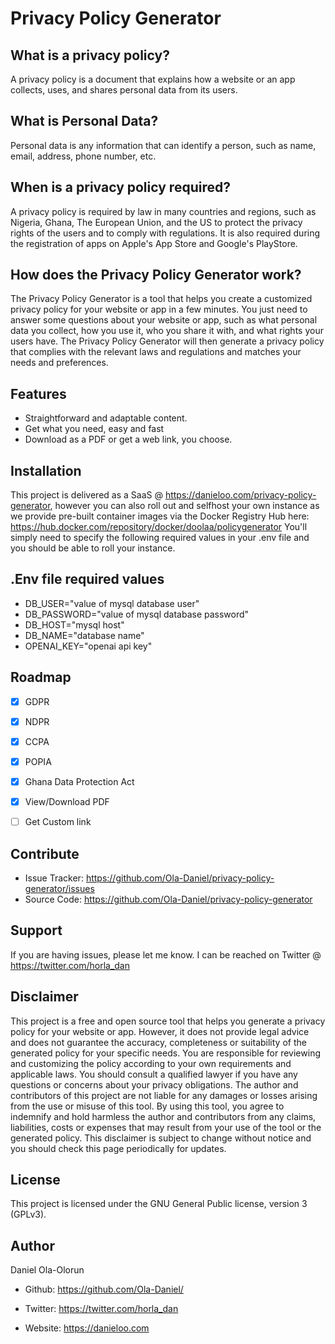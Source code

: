Privacy Policy Generator
========



What is a privacy policy?
-------------------------
A privacy policy is a document that explains how a website or an app collects, uses, and shares personal data from its users. 




What is Personal Data?
----------------------
Personal data is any information that can identify a person, such as name, email, address, phone number, etc. 




When is a privacy policy required?
----------------------------------
A privacy policy is required by law in many countries and regions, such as Nigeria, Ghana, The European Union, and the US to protect the privacy rights of the users and to comply with regulations. It is also required during the registration of apps on Apple's App Store and Google's PlayStore.


How does the Privacy Policy Generator work?
-------------------------------------------
The Privacy Policy Generator is a tool that helps you create a customized privacy policy for your website or app in a few minutes. You just need to answer some questions about your website or app, such as what personal data you collect, how you use it, who you share it with, and what rights your users have. The Privacy Policy Generator will then generate a privacy policy that complies with the relevant laws and regulations and matches your needs and preferences.



Features
--------

- Straightforward and adaptable content.
- Get what you need, easy and fast
- Download as a PDF or get a web link, you choose.

Installation
------------

This project is delivered as a SaaS @ https://danieloo.com/privacy-policy-generator, however you can also roll out and selfhost your own instance as we provide pre-built container images via the Docker Registry Hub here: https://hub.docker.com/repository/docker/doolaa/policygenerator
You'll simply need to specify the following required values in your .env file and you should be able to roll your instance. 



.Env file required values
----------------------
- DB_USER="value of mysql database user"
- DB_PASSWORD="value of mysql database password"
- DB_HOST="mysql host"
- DB_NAME="database name"
- OPENAI_KEY="openai api key"





Roadmap
-------


- [x] GDPR 
- [x] NDPR 
- [x] CCPA 
- [x] POPIA
- [x] Ghana Data Protection Act 
- [x] View/Download PDF 
- [ ] Get Custom link   


Contribute
----------

- Issue Tracker: https://github.com/Ola-Daniel/privacy-policy-generator/issues
- Source Code: https://github.com/Ola-Daniel/privacy-policy-generator

Support
-------

If you are having issues, please let me know.
I can be reached on Twitter @ https://twitter.com/horla_dan 

Disclaimer
----------

This project is a free and open source tool that helps you generate a privacy policy for your website or app. However, it does not provide legal advice and does not guarantee the accuracy, completeness or suitability of the generated policy for your specific needs. You are responsible for reviewing and customizing the policy according to your own requirements and applicable laws. You should consult a qualified lawyer if you have any questions or concerns about your privacy obligations. The author and contributors of this project are not liable for any damages or losses arising from the use or misuse of this tool. By using this tool, you agree to indemnify and hold harmless the author and contributors from any claims, liabilities, costs or expenses that may result from your use of the tool or the generated policy. This disclaimer is subject to change without notice and you should check this page periodically for updates.

License
-------

This project is licensed under the GNU General Public license, version 3 (GPLv3).



Author
------


Daniel Ola-Olorun



- Github: https://github.com/Ola-Daniel/

- Twitter: https://twitter.com/horla_dan  

- Website: https://danieloo.com 







